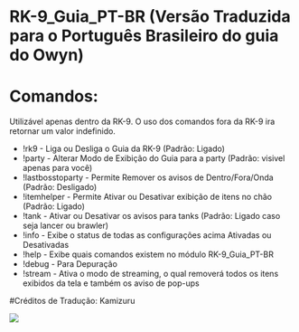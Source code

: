 # RK-9_Guia_PT-BR (Versão Traduzida para o Português Brasileiro do guia do Owyn)

# Comandos:
Utilizável apenas dentro da RK-9. O uso dos comandos fora da RK-9 ira retornar um valor indefinido.

- !rk9 - Liga ou Desliga o Guia da RK-9 (Padrão: Ligado)
- !party - Alterar Modo de Exibição do Guia para a party (Padrão: visivel apenas para você)
- !lastbosstoparty - Permite Remover os avisos de Dentro/Fora/Onda (Padrão: Desligado)
- !itemhelper - Permite Ativar ou Desativar exibição de itens no chão (Padrão: Ligado)
- !tank - Ativar ou Desativar os avisos para tanks (Padrão: Ligado caso seja lancer ou brawler)
- !info - Exibe o status de todas as configurações acima Ativadas ou Desativadas
- !help - Exibe quais comandos existem no módulo RK-9_Guia_PT-BR
- !debug - Para Depuração
- !stream - Ativa o modo de streaming, o qual removerá todos os itens exibidos da tela e também os aviso de pop-ups

#Créditos de Tradução: Kamizuru

<img src=https://gf1.geo.gfsrv.net/cdn0a/f8749c1ac4a68c8c7020bdd92055da.jpg>
